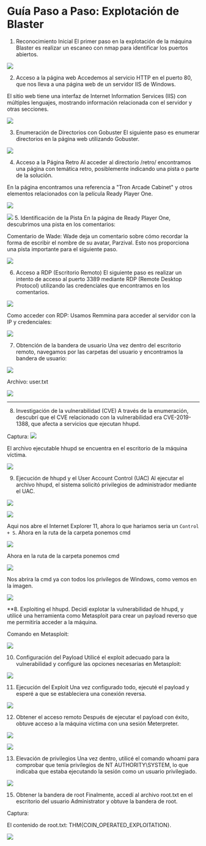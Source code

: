 # **Guía Paso a Paso: Explotación de Blaster**

1. Reconocimiento Inicial
El primer paso en la explotación de la máquina Blaster es realizar un escaneo con nmap para identificar los puertos abiertos.

![](Imagenes/1.png)

2. Acceso a la página web
Accedemos al servicio HTTP en el puerto 80, que nos lleva a una página web de un servidor IIS de Windows.

El sitio web tiene una interfaz de Internet Information Services (IIS) con múltiples lenguajes, mostrando información relacionada con el servidor y otras secciones.

![](Imagenes/2.png)

3. Enumeración de Directorios con Gobuster
El siguiente paso es enumerar directorios en la página web utilizando Gobuster.


![](Imagenes/3.png)

4. Acceso a la Página Retro
Al acceder al directorio /retro/ encontramos una página con temática retro, posiblemente indicando una pista o parte de la solución.

En la página encontramos una referencia a "Tron Arcade Cabinet" y otros elementos relacionados con la película Ready Player One.

![](Imagenes/4.png)

![](Imagenes/5.png)
5. Identificación de la Pista
En la página de Ready Player One, descubrimos una pista en los comentarios:

Comentario de Wade: Wade deja un comentario sobre cómo recordar la forma de escribir el nombre de su avatar, Parzival.
Esto nos proporciona una pista importante para el siguiente paso.

![](Imagenes/6.png)

6. Acceso a RDP (Escritorio Remoto)
El siguiente paso es realizar un intento de acceso al puerto 3389 mediante RDP (Remote Desktop Protocol) utilizando las credenciales que encontramos en los comentarios.

![](Imagenes/7.png)

Como acceder con RDP: Usamos Remmina para acceder al servidor con la IP y credenciales:

![](Imagenes/8.png)

7. Obtención de la bandera de usuario
Una vez dentro del escritorio remoto, navegamos por las carpetas del usuario y encontramos la bandera de usuario:

![](Imagenes/9.png)

Archivo: user.txt

![](Imagenes/10.png)

---

8. Investigación de la vulnerabilidad (CVE) A través de la enumeración, descubrí que el CVE relacionado con la vulnerabilidad era CVE-2019-1388, que afecta a servicios que ejecutan hhupd.

Captura:
![](Imagenes/11.png)

El archivo ejecutable hhupd se encuentra en el escritorio de la máquina víctima.

![](Imagenes/12.png)

9. Ejecución de hhupd y el User Account Control (UAC) Al ejecutar el archivo hhupd, el sistema solicitó privilegios de administrador mediante el UAC. 

![](Imagenes/13.png)

![](Imagenes/14.png)


Aqui nos abre el Internet Explorer 11, ahora lo que hariamos seria un `Control + S`. Ahora en la ruta de la carpeta ponemos cmd

![](Imagenes/15.png)

Ahora en la ruta de la carpeta ponemos cmd

![](Imagenes/16.png)

Nos abrira la cmd ya con todos los privilegos de Windows, como vemos en la imagen.

![](Imagenes/17.png)

**8. Exploiting el hhupd. Decidí explotar la vulnerabilidad de hhupd, y utilicé una herramienta como Metasploit para crear un payload reverso que me permitiría acceder a la máquina.

Comando en Metasploit:


![](Imagenes/19.png)

10. Configuración del Payload Utilicé el exploit adecuado para la vulnerabilidad y configuré las opciones necesarias en Metasploit:

![](Imagenes/20.png)

11. Ejecución del Exploit Una vez configurado todo, ejecuté el payload y esperé a que se estableciera una conexión reversa.

![](Imagenes/21.png)

12. Obtener el acceso remoto Después de ejecutar el payload con éxito, obtuve acceso a la máquina víctima con una sesión Meterpreter.

![](Imagenes/22.png)

![](Imagenes/23.png)

13. Elevación de privilegios Una vez dentro, utilicé el comando whoami para comprobar que tenía privilegios de NT AUTHORITY\SYSTEM, lo que indicaba que estaba ejecutando la sesión como un usuario privilegiado.

![](Imagenes/17.png)

15. Obtener la bandera de root Finalmente, accedí al archivo root.txt en el escritorio del usuario Administrator y obtuve la bandera de root.

Captura:

El contenido de root.txt: THM{COIN_OPERATED_EXPLOITATION}.

![](Imagenes/18.png)
